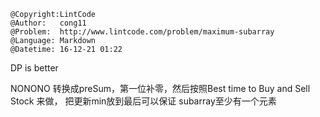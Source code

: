 ```
@Copyright:LintCode
@Author:   cong11
@Problem:  http://www.lintcode.com/problem/maximum-subarray
@Language: Markdown
@Datetime: 16-12-21 01:22
```

DP is better

NONONO
转换成preSum，第一位补零，然后按照Best time to Buy and Sell Stock 来做， 
把更新min放到最后可以保证 subarray至少有一个元素